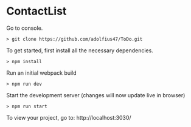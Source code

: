 # ContactList
Go to console.
```
> git clone https://github.com/adolfius47/ToDo.git

```
To get started, first install all the necessary dependencies.
```
> npm install
```

Run an initial webpack build
```
> npm run dev
```

Start the development server (changes will now update live in browser)
```
> npm run start
```

To view your project, go to: http://localhost:3030/